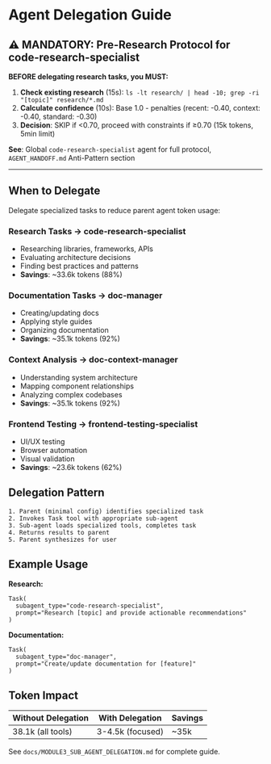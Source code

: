# Agent Delegation Guide

## ⚠️ MANDATORY: Pre-Research Protocol for code-research-specialist

**BEFORE delegating research tasks, you MUST:**

1. **Check existing research** (15s): `ls -lt research/ | head -10; grep -ri "[topic]" research/*.md`
2. **Calculate confidence** (10s): Base 1.0 - penalties (recent: -0.40, context: -0.40, standard: -0.30)
3. **Decision**: SKIP if <0.70, proceed with constraints if ≥0.70 (15k tokens, 5min limit)

**See**: Global `code-research-specialist` agent for full protocol, `AGENT_HANDOFF.md` Anti-Pattern section

---

## When to Delegate

Delegate specialized tasks to reduce parent agent token usage:

### Research Tasks → code-research-specialist
- Researching libraries, frameworks, APIs
- Evaluating architecture decisions
- Finding best practices and patterns
- **Savings**: ~33.6k tokens (88%)

### Documentation Tasks → doc-manager
- Creating/updating docs
- Applying style guides
- Organizing documentation
- **Savings**: ~35.1k tokens (92%)

### Context Analysis → doc-context-manager
- Understanding system architecture
- Mapping component relationships
- Analyzing complex codebases
- **Savings**: ~35.1k tokens (92%)

### Frontend Testing → frontend-testing-specialist
- UI/UX testing
- Browser automation
- Visual validation
- **Savings**: ~23.6k tokens (62%)

## Delegation Pattern

```
1. Parent (minimal config) identifies specialized task
2. Invokes Task tool with appropriate sub-agent
3. Sub-agent loads specialized tools, completes task
4. Returns results to parent
5. Parent synthesizes for user
```

## Example Usage

**Research:**
```
Task(
  subagent_type="code-research-specialist",
  prompt="Research [topic] and provide actionable recommendations"
)
```

**Documentation:**
```
Task(
  subagent_type="doc-manager",
  prompt="Create/update documentation for [feature]"
)
```

## Token Impact

| Without Delegation | With Delegation | Savings |
|-------------------|-----------------|---------|
| 38.1k (all tools) | 3-4.5k (focused) | ~35k |

See `docs/MODULE3_SUB_AGENT_DELEGATION.md` for complete guide.
